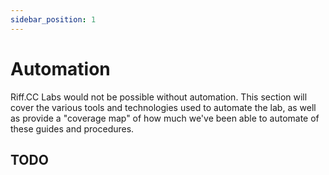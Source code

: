 ```yaml
---
sidebar_position: 1
---
```


# Automation
Riff.CC Labs would not be possible without automation. This section will cover the various tools and technologies used to automate the lab, as well as provide a "coverage map" of how much we've been able to automate of these guides and procedures.

## TODO
